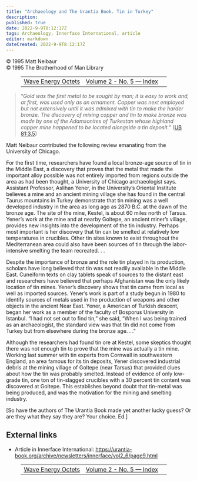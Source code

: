 ```yaml
---
title: "Archaeology and The Urantia Book. Tin in Turkey"
description: 
published: true
date: 2022-9-9T8:12:17Z
tags: Archaeology, Innerface International, article
editor: markdown
dateCreated: 2022-9-9T8:12:17Z
---
```


<p class="v-card v-sheet theme--light grey lighten-3 px-2">© 1995 Matt Neibaur<br>© 1995 The Brotherhood of Man Library</p>
<figure class="table chapter-navigator">
  <table>
    <tbody>
      <tr>
        <td>
        <a href="/en/article/Frederick_Beckner/Wave_energy_octaves">
          <span class="mdi mdi-arrow-left-drop-circle"></span><span class="pl-2">Wave Energy Octets</span>
        </a>
        </td>
        <td>
        <a href="/en/index/articles_innerface#volume-2-no-5">
          <span class="mdi mdi-book-open-variant"></span><span class="pl-2">Volume 2 - No. 5 — Index</span>
        </a>
        </td>
        <td>
        </td>
      </tr>
    </tbody>
  </table>
</figure>


> “_Gold was the first metal to be sought by man; it is easy to work and, at first, was used only as an ornament. Copper was next employed but not extensively until it was admixed with tin to make the harder bronze. The discovery of mixing copper and tin to make bronze was made by one of the Adamsonites of Turkestan whose highland copper mine happened to be located alongside a tin deposit._” ([UB 81:3.5](/en/The_Urantia_Book/81#p3_5))

Matt Neibaur contributed the following review emanating from the University of Chicago.

For the first time, researchers have found a local bronze-age source of tin in the Middle East, a discovery that proves that the metal that made the important alloy possible was not entirely imported from regions outside the area as had been thought, a University of Chicago archaeologist says. Assistant Professor, Aslihan Yener, in the University’s Oriental Institute believes a mine and an ancient mining village she has found in the central Taurus mountains in Turkey demonstrate that tin mining was a well developed industry in the area as long ago as 2870 B.C. at the dawn of the bronze age. The site of the mine, Kestel, is about 60 miles north of Tarsus. Yener’s work at the mine and at nearby Goltepe, an ancient miner’s village, provides new insights into the development of the tin industry. Perhaps most important is her discovery that tin can be smelted at relatively low temperatures in crucibles. Other tin sites known to exist throughout the Mediterranean area could also have been sources of tin through the labor-intensive smelting the team recreated. . . 

Despite the importance of bronze and the role tin played in its production, scholars have long believed that tin was not readily available in the Middle East. Cuneiform texts on clay tablets speak of sources to the distant east and researchers have believed that perhaps Afghanistan was the only likely location of tin mines. Yener’s discovery shows that tin came from local as well as imported sources. Yener’s work is part of a study begun in 1980 to identify sources of metals used in the production of weapons and other objects in the ancient Near East. Yener, a American of Turkish descent, began her work as a member of the faculty of Bosporus University in Istanbul. “I had not set out to find tin,” she said, “When I was being trained as an archaeologist, the standard view was that tin did not come from Turkey but from elsewhere during the bronze age. . .” 

Although the researchers had found tin ore at Kestel, some skeptics thought there was not enough tin to prove that the mine was actually a tin mine. Working last summer with tin experts from Cornwall in southwestern England, an area famous for its tin deposits, Yener discovered industrial debris at the mining village of Goltepe (near Tarsus) that provided clues about how the tin was probably smelted. Instead of evidence of only low-grade tin, one ton of tin-slagged crucibles with a 30 percent tin content was discovered at Goltepe. This establishes beyond doubt that tin-metal was being produced, and was the motivation for the mining and smelting industry.

[So have the authors of The Urantia Book made yet another lucky guess? Or are they what they say they are? Your choice. Ed.]

## External links

- Article in Innerface International: https://urantia-book.org/archive/newsletters/innerface/vol2_6/page9.html




<figure class="table chapter-navigator">
  <table>
    <tbody>
      <tr>
        <td>
        <a href="/en/article/Frederick_Beckner/Wave_energy_octaves">
          <span class="mdi mdi-arrow-left-drop-circle"></span><span class="pl-2">Wave Energy Octets</span>
        </a>
        </td>
        <td>
        <a href="/en/index/articles_innerface#volume-2-no-5">
          <span class="mdi mdi-book-open-variant"></span><span class="pl-2">Volume 2 - No. 5 — Index</span>
        </a>
        </td>
        <td>
        </td>
      </tr>
    </tbody>
  </table>
</figure>
